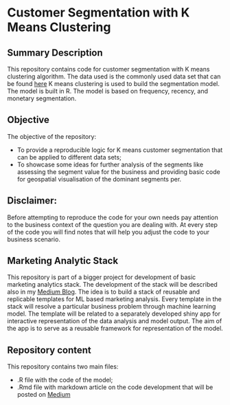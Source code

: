 # Customer Segmentation with K Means Clustering

## Summary Description

This repository contains code for customer segmentation with K means clustering algorithm.
The data used is the commonly used data set that can be found [here](https://www.kaggle.com/carrie1/ecommerce-data)
K means clustering is used to build the segmentation model. The model is built in R.
The model is based on frequency, recency, and monetary segmentation.

## Objective

The objective of the repository:
-	To provide a reproducible logic for K means customer segmentation that can be applied to different data sets;
-	To showcase some ideas for further analysis of the segments like assessing the segment value for the business and providing basic code for geospatial visualisation of the dominant segments per.

## Disclaimer:

Before attempting to reproduce the code for your own needs pay attention to the business context of the question you are dealing with. At every step of the code you will find notes that will help you adjust the code to your business scenario.

## Marketing Analytic Stack

This repository is part of a bigger project for development of basic marketing analytics stack. The development of the stack will be described also in my [Medium Blog](https://medium.com/@dessi.georgieva8).
The idea is to build a stack of reusable and replicable templates for ML based marketing analysis. Every template in the stack will resolve a particular business problem through machine learning model. The template will be related to a separately developed shiny app for interactive representation of the data analysis and model output. The aim of the app is to serve as a reusable framework for representation of the model.

## Repository content

This repository contains two main files:
-	.R file with the code of the model;
-	.Rmd file with markdown article on the code development that will be posted on [Medium](https://medium.com/@dessi.georgieva8)
